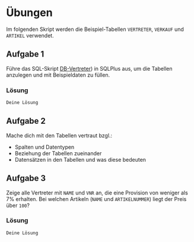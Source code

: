 # Übungen

Im folgenden Skript werden die Beispiel-Tabellen `VERTRETER`, `VERKAUF` und `ARTIKEL` verwendet.

## Aufgabe 1
Führe das SQL-Skript [DB-Vertreter](./SQL_-_DB-Vertreter.sql)) in SQLPlus aus, um die Tabellen anzulegen und mit Beispieldaten zu füllen.

### Lösung
```sql
Deine Lösung
```

## Aufgabe 2
Mache dich mit den Tabellen vertraut bzgl.:
* Spalten und Datentypen
* Beziehung der Tabellen zueinander
* Datensätzen in den Tabellen und was diese bedeuten

## Aufgabe 3
Zeige alle Vertreter mit `NAME` und `VNR` an, die eine Provision von  weniger als 7% erhalten. Bei welchen Artikeln (`NAME` und `ARTIKELNUMMER`) liegt der Preis über `100`?

### Lösung
```sql
Deine Lösung
```
